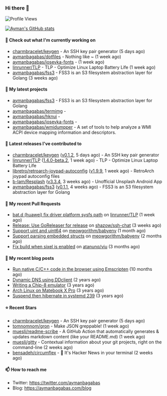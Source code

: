 ### Hi there 👋

![Profile Views](https://komarev.com/ghpvc/?username=aymanbagabas&label=PROFILE+VIEWS)

[![Ayman's GitHub stats](https://github-readme-stats.vercel.app/api?username=aymanbagabas&count_private=true&show_icons=true)](https://github.com/anuraghazra/github-readme-stats)

#### 👷 Check out what I'm currently working on

- [charmbracelet/keygen](https://github.com/charmbracelet/keygen) - An SSH key pair generator (5 days ago)
- [aymanbagabas/dotfiles](https://github.com/aymanbagabas/dotfiles) - Nothing like ~ (1 week ago)
- [aymanbagabas/iosevka-fonts](https://github.com/aymanbagabas/iosevka-fonts) -  (1 week ago)
- [linrunner/TLP](https://github.com/linrunner/TLP) - TLP - Optimize Linux Laptop Battery Life (1 week ago)
- [aymanbagabas/fss3](https://github.com/aymanbagabas/fss3) - FSS3 is an S3 filesystem abstraction layer for Golang (3 weeks ago)

#### 🌱 My latest projects

- [aymanbagabas/fss3](https://github.com/aymanbagabas/fss3) - FSS3 is an S3 filesystem abstraction layer for Golang
- [aymanbagabas/termimg](https://github.com/aymanbagabas/termimg) - 
- [aymanbagabas/hknui](https://github.com/aymanbagabas/hknui) - 
- [aymanbagabas/iosevka-fonts](https://github.com/aymanbagabas/iosevka-fonts) - 
- [aymanbagabas/wmidumpper](https://github.com/aymanbagabas/wmidumpper) - A set of tools to help analyze a WMI ACPI device mapping information and descriptors.

#### 🔭 Latest releases I've contributed to

- [charmbracelet/keygen](https://github.com/charmbracelet/keygen) ([v0.1.2](https://github.com/charmbracelet/keygen/releases/tag/v0.1.2), 5 days ago) - An SSH key pair generator
- [linrunner/TLP](https://github.com/linrunner/TLP) ([1.4.0-beta.2](https://github.com/linrunner/TLP/releases/tag/1.4.0-beta.2), 1 week ago) - TLP - Optimize Linux Laptop Battery Life
- [libretro/retroarch-joypad-autoconfig](https://github.com/libretro/retroarch-joypad-autoconfig) ([v1.9.9](https://github.com/libretro/retroarch-joypad-autoconfig/releases/tag/v1.9.9), 1 week ago) - RetroArch joypad autoconfig files
- [b-lam/Resplash](https://github.com/b-lam/Resplash) ([v3.3.4](https://github.com/b-lam/Resplash/releases/tag/v3.3.4), 3 weeks ago) - Unofficial Unsplash Android App
- [aymanbagabas/fss3](https://github.com/aymanbagabas/fss3) ([v0.1.1](https://github.com/aymanbagabas/fss3/releases/tag/v0.1.1), 4 weeks ago) - FSS3 is an S3 filesystem abstraction layer for Golang

#### 🔨 My recent Pull Requests

- [bat.d (huawei) fix driver platform sysfs path](https://github.com/linrunner/TLP/pull/577) on [linrunner/TLP](https://github.com/linrunner/TLP) (1 week ago)
- [Release: Use GoReleaser for release](https://github.com/shazow/ssh-chat/pull/400) on [shazow/ssh-chat](https://github.com/shazow/ssh-chat) (3 weeks ago)
- [Support uint and uint64](https://github.com/meowgorithm/babyenv/pull/2) on [meowgorithm/babyenv](https://github.com/meowgorithm/babyenv) (1 month ago)
- [Support parsing embedded structs](https://github.com/meowgorithm/babyenv/pull/1) on [meowgorithm/babyenv](https://github.com/meowgorithm/babyenv) (2 months ago)
- [Fix build when sixel is enabled](https://github.com/atanunq/viu/pull/76) on [atanunq/viu](https://github.com/atanunq/viu) (3 months ago)

#### 📜 My recent blog posts

- [Run native C/C&#43;&#43; code in the browser using Emscripten](https://aymanbagabas.com/blog/2020/11/18/run-native-c-c&#43;&#43;-code-in-the-browser-using-emscripten.html) (10 months ago)
- [Dynamic DNS using DDclient](https://aymanbagabas.com/blog/2019/02/16/dynamic-dns-using-ddclient.html) (2 years ago)
- [Writing a Chip-8 emulator](https://aymanbagabas.com/blog/2018/09/17/chip-8-emulator.html) (3 years ago)
- [Arch Linux on Matebook X Pro](https://aymanbagabas.com/blog/2018/07/23/archlinux-on-matebook-x-pro.html) (3 years ago)
- [Suspend then hibernate in systemd 239](https://aymanbagabas.com/blog/2018/07/18/suspend-then-hibernate.html) (3 years ago)

#### ⭐ Recent Stars

- [charmbracelet/keygen](https://github.com/charmbracelet/keygen) - An SSH key pair generator (5 days ago)
- [tomnomnom/gron](https://github.com/tomnomnom/gron) - Make JSON greppable! (1 week ago)
- [muesli/readme-scribe](https://github.com/muesli/readme-scribe) - A GitHub Action that automatically generates &amp; updates markdown content (like your README.md) (1 week ago)
- [muesli/gitty](https://github.com/muesli/gitty) - Contextual information about your git projects, right on the command-line (2 weeks ago)
- [bensadeh/circumflex](https://github.com/bensadeh/circumflex) - 🌿 It&#39;s Hacker News in your terminal (2 weeks ago)

#### 📫 How to reach me

- Twitter: https://twitter.com/aymanbagabas
- Blog: https://aymanbagabas.com/blog
